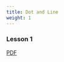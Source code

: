```yaml
---
title: Dot and Line
weight: 1
---
```

### [](digital-image.lsupathways.org/static/images/uploads/digitalimage.pdf)Lesson 1

[PDF](<### [digital-image.lsupathways.org/static/images/uploads/digitalimage.pdf](digital-image.lsupathways.org/static/images/uploads/digitalimage.pdf)>)